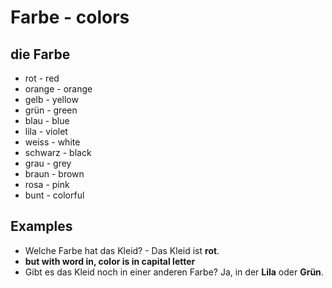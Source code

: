 # Farbe - colors

## die Farbe
- rot - red
- orange - orange
- gelb - yellow
- grün - green
- blau - blue
- lila - violet
- weiss - white
- schwarz - black
- grau - grey
- braun - brown
- rosa - pink
- bunt - colorful

## Examples
-  Welche Farbe hat das Kleid? - Das Kleid ist **rot**.
- **but with word in, color is in capital letter**
- Gibt es das Kleid noch in einer anderen Farbe? Ja, in der **Lila** oder **Grün**.



